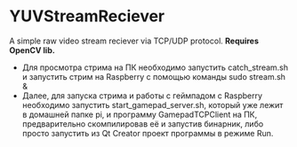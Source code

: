 # YUVStreamReciever
A simple raw video stream reciever via TCP/UDP protocol.
**Requires OpenCV lib.**

- Для просмотра стрима на ПК необходимо запустить catch_stream.sh и запустить стрим на Raspberry c помощью команды sudo stream.sh &
- Далее, для запуска стрима и работы с геймпадом с Raspberry необходимо запустить start_gamepad_server.sh, который уже лежит в домашней папке pi, и программу GamepadTCPClient на ПК, предварительно скомпилировав её и запустив бинарник, либо просто запустить из Qt Creator проект программы в режиме Run.

